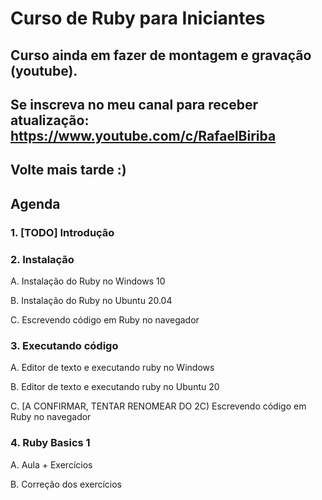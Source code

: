 # Curso de Ruby para Iniciantes

## Curso ainda em fazer de montagem e gravação (youtube).

## Se inscreva no meu canal para receber atualização: https://www.youtube.com/c/RafaelBiriba

## Volte mais tarde :)

## Agenda

### 1. [TODO] Introdução

### 2. Instalação

A. Instalação do Ruby no Windows 10

B. Instalação do Ruby no Ubuntu 20.04

C. Escrevendo código em Ruby no navegador

### 3. Executando código

A. Editor de texto e executando ruby no Windows

B. Editor de texto e executando ruby no Ubuntu 20

C. [A CONFIRMAR, TENTAR RENOMEAR DO 2C) Escrevendo código em Ruby no navegador

### 4. Ruby Basics 1

A. Aula + Exercícios

B. Correção dos exercícios
